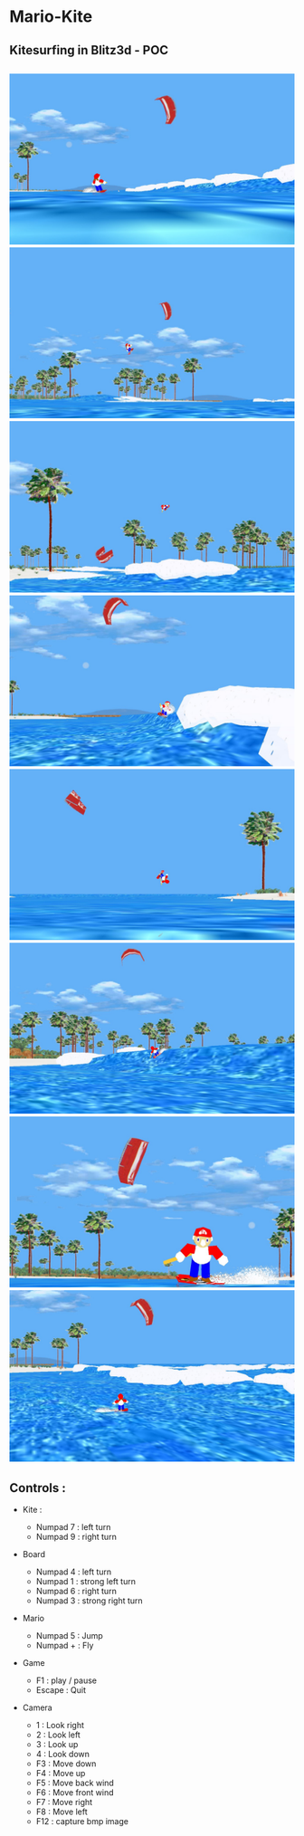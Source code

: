 # Mario-Kite
Kitesurfing in Blitz3d - POC 
-----------------------
![Alt text](https://github.com/emaking/Mario-Kite/blob/master/Shooting/water.jpg)
![Alt text](https://github.com/emaking/Mario-Kite/blob/master/Shooting/jump.jpg)
![Alt text](https://github.com/emaking/Mario-Kite/blob/master/Shooting/Kite_Loop.jpg)
![Alt text](https://github.com/emaking/Mario-Kite/blob/master/Shooting/off_the_lip.jpg)
![Alt text](https://github.com/emaking/Mario-Kite/blob/master/Shooting/speed_loop.jpg)
![Alt text](https://github.com/emaking/Mario-Kite/blob/master/Shooting/surf.jpg)
![Alt text](https://github.com/emaking/Mario-Kite/blob/master/Shooting/Takoon.jpg)
![Alt text](https://github.com/emaking/Mario-Kite/blob/master/Shooting/wavy.jpg)
-----------------------
## Controls :
* Kite :
  * Numpad 7 :   left turn
  * Numpad 9 :   right turn

* Board
  * Numpad 4 : left turn
  * Numpad 1 : strong left turn
  * Numpad 6 : right turn
  * Numpad 3 : strong right turn

* Mario
  * Numpad 5 : Jump
  * Numpad + : Fly

* Game 
  * F1 : play / pause
  * Escape : Quit

* Camera
  * 1 : Look right
  * 2 : Look left
  * 3 : Look up
  * 4 : Look down
  * F3 : Move down
  * F4 : Move up
  * F5 : Move back wind
  * F6 : Move front wind
  * F7 : Move right
  * F8 : Move left
  * F12 : capture bmp image
